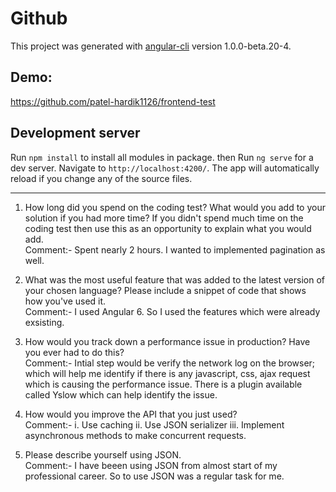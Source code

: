 # Github

This project was generated with [angular-cli](https://github.com/angular/angular-cli) version 1.0.0-beta.20-4.

## Demo:

https://github.com/patel-hardik1126/frontend-test

## Development server

Run `npm install` to install all modules in package. then
Run `ng serve` for a dev server. Navigate to `http://localhost:4200/`. The app will automatically reload if you change any of the source files.

---

1. How long did you spend on the coding test? What would you add to your solution if you had more time? If you didn't spend much time on the coding test then use this as an opportunity to explain what you would add.
   <br/>Comment:- Spent nearly 2 hours. I wanted to implemented pagination as well.

2. What was the most useful feature that was added to the latest version of your chosen language? Please include a
   snippet of code that shows how you've used it.
   <br/>Comment:- I used Angular 6. So I used the features which were already exsisting.

3. How would you track down a performance issue in production? Have you ever had to do this?
   <br/>Comment:- Intial step would be verify the network log on the browser; which will help me identify if there is any javascript, css, ajax request which is causing the performance issue. There is a plugin available called Yslow which can help identify the issue.

4. How would you improve the API that you just used?
   <br/>Comment:-
   i. Use caching
   ii. Use JSON serializer
   iii. Implement asynchronous methods to make concurrent requests.

5. Please describe yourself using JSON.
   <br/>Comment:-
   I have beeen using JSON from almost start of my professional career. So to use JSON was a regular task for me.
